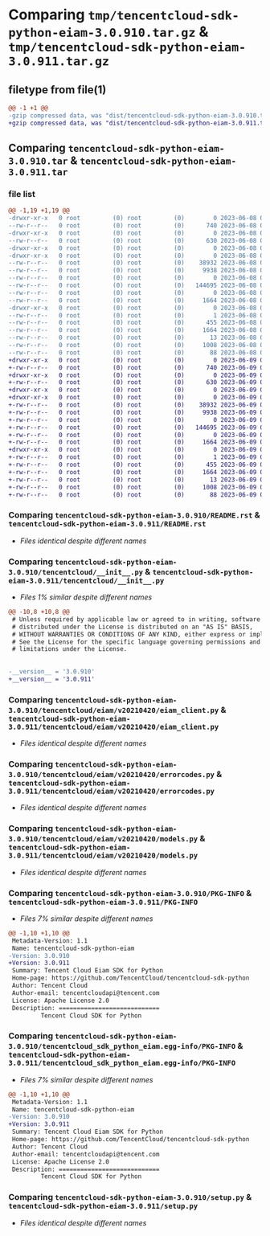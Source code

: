# Comparing `tmp/tencentcloud-sdk-python-eiam-3.0.910.tar.gz` & `tmp/tencentcloud-sdk-python-eiam-3.0.911.tar.gz`

## filetype from file(1)

```diff
@@ -1 +1 @@
-gzip compressed data, was "dist/tencentcloud-sdk-python-eiam-3.0.910.tar", last modified: Thu Jun  8 09:10:16 2023, max compression
+gzip compressed data, was "dist/tencentcloud-sdk-python-eiam-3.0.911.tar", last modified: Fri Jun  9 02:18:49 2023, max compression
```

## Comparing `tencentcloud-sdk-python-eiam-3.0.910.tar` & `tencentcloud-sdk-python-eiam-3.0.911.tar`

### file list

```diff
@@ -1,19 +1,19 @@
-drwxr-xr-x   0 root         (0) root         (0)        0 2023-06-08 09:10:16.000000 tencentcloud-sdk-python-eiam-3.0.910/
--rw-r--r--   0 root         (0) root         (0)      740 2023-06-08 09:10:16.000000 tencentcloud-sdk-python-eiam-3.0.910/README.rst
-drwxr-xr-x   0 root         (0) root         (0)        0 2023-06-08 09:10:16.000000 tencentcloud-sdk-python-eiam-3.0.910/tencentcloud/
--rw-r--r--   0 root         (0) root         (0)      630 2023-06-08 09:10:16.000000 tencentcloud-sdk-python-eiam-3.0.910/tencentcloud/__init__.py
-drwxr-xr-x   0 root         (0) root         (0)        0 2023-06-08 09:10:16.000000 tencentcloud-sdk-python-eiam-3.0.910/tencentcloud/eiam/
-drwxr-xr-x   0 root         (0) root         (0)        0 2023-06-08 09:10:16.000000 tencentcloud-sdk-python-eiam-3.0.910/tencentcloud/eiam/v20210420/
--rw-r--r--   0 root         (0) root         (0)    38932 2023-06-08 09:10:16.000000 tencentcloud-sdk-python-eiam-3.0.910/tencentcloud/eiam/v20210420/eiam_client.py
--rw-r--r--   0 root         (0) root         (0)     9938 2023-06-08 09:10:16.000000 tencentcloud-sdk-python-eiam-3.0.910/tencentcloud/eiam/v20210420/errorcodes.py
--rw-r--r--   0 root         (0) root         (0)        0 2023-06-08 09:10:16.000000 tencentcloud-sdk-python-eiam-3.0.910/tencentcloud/eiam/v20210420/__init__.py
--rw-r--r--   0 root         (0) root         (0)   144695 2023-06-08 09:10:16.000000 tencentcloud-sdk-python-eiam-3.0.910/tencentcloud/eiam/v20210420/models.py
--rw-r--r--   0 root         (0) root         (0)        0 2023-06-08 09:10:16.000000 tencentcloud-sdk-python-eiam-3.0.910/tencentcloud/eiam/__init__.py
--rw-r--r--   0 root         (0) root         (0)     1664 2023-06-08 09:10:16.000000 tencentcloud-sdk-python-eiam-3.0.910/PKG-INFO
-drwxr-xr-x   0 root         (0) root         (0)        0 2023-06-08 09:10:16.000000 tencentcloud-sdk-python-eiam-3.0.910/tencentcloud_sdk_python_eiam.egg-info/
--rw-r--r--   0 root         (0) root         (0)        1 2023-06-08 09:10:16.000000 tencentcloud-sdk-python-eiam-3.0.910/tencentcloud_sdk_python_eiam.egg-info/dependency_links.txt
--rw-r--r--   0 root         (0) root         (0)      455 2023-06-08 09:10:16.000000 tencentcloud-sdk-python-eiam-3.0.910/tencentcloud_sdk_python_eiam.egg-info/SOURCES.txt
--rw-r--r--   0 root         (0) root         (0)     1664 2023-06-08 09:10:16.000000 tencentcloud-sdk-python-eiam-3.0.910/tencentcloud_sdk_python_eiam.egg-info/PKG-INFO
--rw-r--r--   0 root         (0) root         (0)       13 2023-06-08 09:10:16.000000 tencentcloud-sdk-python-eiam-3.0.910/tencentcloud_sdk_python_eiam.egg-info/top_level.txt
--rw-r--r--   0 root         (0) root         (0)     1008 2023-06-08 09:10:16.000000 tencentcloud-sdk-python-eiam-3.0.910/setup.py
--rw-r--r--   0 root         (0) root         (0)       88 2023-06-08 09:10:16.000000 tencentcloud-sdk-python-eiam-3.0.910/setup.cfg
+drwxr-xr-x   0 root         (0) root         (0)        0 2023-06-09 02:18:49.000000 tencentcloud-sdk-python-eiam-3.0.911/
+-rw-r--r--   0 root         (0) root         (0)      740 2023-06-09 02:18:49.000000 tencentcloud-sdk-python-eiam-3.0.911/README.rst
+drwxr-xr-x   0 root         (0) root         (0)        0 2023-06-09 02:18:49.000000 tencentcloud-sdk-python-eiam-3.0.911/tencentcloud/
+-rw-r--r--   0 root         (0) root         (0)      630 2023-06-09 02:18:49.000000 tencentcloud-sdk-python-eiam-3.0.911/tencentcloud/__init__.py
+drwxr-xr-x   0 root         (0) root         (0)        0 2023-06-09 02:18:49.000000 tencentcloud-sdk-python-eiam-3.0.911/tencentcloud/eiam/
+drwxr-xr-x   0 root         (0) root         (0)        0 2023-06-09 02:18:49.000000 tencentcloud-sdk-python-eiam-3.0.911/tencentcloud/eiam/v20210420/
+-rw-r--r--   0 root         (0) root         (0)    38932 2023-06-09 02:18:49.000000 tencentcloud-sdk-python-eiam-3.0.911/tencentcloud/eiam/v20210420/eiam_client.py
+-rw-r--r--   0 root         (0) root         (0)     9938 2023-06-09 02:18:49.000000 tencentcloud-sdk-python-eiam-3.0.911/tencentcloud/eiam/v20210420/errorcodes.py
+-rw-r--r--   0 root         (0) root         (0)        0 2023-06-09 02:18:49.000000 tencentcloud-sdk-python-eiam-3.0.911/tencentcloud/eiam/v20210420/__init__.py
+-rw-r--r--   0 root         (0) root         (0)   144695 2023-06-09 02:18:49.000000 tencentcloud-sdk-python-eiam-3.0.911/tencentcloud/eiam/v20210420/models.py
+-rw-r--r--   0 root         (0) root         (0)        0 2023-06-09 02:18:49.000000 tencentcloud-sdk-python-eiam-3.0.911/tencentcloud/eiam/__init__.py
+-rw-r--r--   0 root         (0) root         (0)     1664 2023-06-09 02:18:49.000000 tencentcloud-sdk-python-eiam-3.0.911/PKG-INFO
+drwxr-xr-x   0 root         (0) root         (0)        0 2023-06-09 02:18:49.000000 tencentcloud-sdk-python-eiam-3.0.911/tencentcloud_sdk_python_eiam.egg-info/
+-rw-r--r--   0 root         (0) root         (0)        1 2023-06-09 02:18:49.000000 tencentcloud-sdk-python-eiam-3.0.911/tencentcloud_sdk_python_eiam.egg-info/dependency_links.txt
+-rw-r--r--   0 root         (0) root         (0)      455 2023-06-09 02:18:49.000000 tencentcloud-sdk-python-eiam-3.0.911/tencentcloud_sdk_python_eiam.egg-info/SOURCES.txt
+-rw-r--r--   0 root         (0) root         (0)     1664 2023-06-09 02:18:49.000000 tencentcloud-sdk-python-eiam-3.0.911/tencentcloud_sdk_python_eiam.egg-info/PKG-INFO
+-rw-r--r--   0 root         (0) root         (0)       13 2023-06-09 02:18:49.000000 tencentcloud-sdk-python-eiam-3.0.911/tencentcloud_sdk_python_eiam.egg-info/top_level.txt
+-rw-r--r--   0 root         (0) root         (0)     1008 2023-06-09 02:18:49.000000 tencentcloud-sdk-python-eiam-3.0.911/setup.py
+-rw-r--r--   0 root         (0) root         (0)       88 2023-06-09 02:18:49.000000 tencentcloud-sdk-python-eiam-3.0.911/setup.cfg
```

### Comparing `tencentcloud-sdk-python-eiam-3.0.910/README.rst` & `tencentcloud-sdk-python-eiam-3.0.911/README.rst`

 * *Files identical despite different names*

### Comparing `tencentcloud-sdk-python-eiam-3.0.910/tencentcloud/__init__.py` & `tencentcloud-sdk-python-eiam-3.0.911/tencentcloud/__init__.py`

 * *Files 1% similar despite different names*

```diff
@@ -10,8 +10,8 @@
 # Unless required by applicable law or agreed to in writing, software
 # distributed under the License is distributed on an "AS IS" BASIS,
 # WITHOUT WARRANTIES OR CONDITIONS OF ANY KIND, either express or implied.
 # See the License for the specific language governing permissions and
 # limitations under the License.
 
 
-__version__ = '3.0.910'
+__version__ = '3.0.911'
```

### Comparing `tencentcloud-sdk-python-eiam-3.0.910/tencentcloud/eiam/v20210420/eiam_client.py` & `tencentcloud-sdk-python-eiam-3.0.911/tencentcloud/eiam/v20210420/eiam_client.py`

 * *Files identical despite different names*

### Comparing `tencentcloud-sdk-python-eiam-3.0.910/tencentcloud/eiam/v20210420/errorcodes.py` & `tencentcloud-sdk-python-eiam-3.0.911/tencentcloud/eiam/v20210420/errorcodes.py`

 * *Files identical despite different names*

### Comparing `tencentcloud-sdk-python-eiam-3.0.910/tencentcloud/eiam/v20210420/models.py` & `tencentcloud-sdk-python-eiam-3.0.911/tencentcloud/eiam/v20210420/models.py`

 * *Files identical despite different names*

### Comparing `tencentcloud-sdk-python-eiam-3.0.910/PKG-INFO` & `tencentcloud-sdk-python-eiam-3.0.911/PKG-INFO`

 * *Files 7% similar despite different names*

```diff
@@ -1,10 +1,10 @@
 Metadata-Version: 1.1
 Name: tencentcloud-sdk-python-eiam
-Version: 3.0.910
+Version: 3.0.911
 Summary: Tencent Cloud Eiam SDK for Python
 Home-page: https://github.com/TencentCloud/tencentcloud-sdk-python
 Author: Tencent Cloud
 Author-email: tencentcloudapi@tencent.com
 License: Apache License 2.0
 Description: ============================
         Tencent Cloud SDK for Python
```

### Comparing `tencentcloud-sdk-python-eiam-3.0.910/tencentcloud_sdk_python_eiam.egg-info/PKG-INFO` & `tencentcloud-sdk-python-eiam-3.0.911/tencentcloud_sdk_python_eiam.egg-info/PKG-INFO`

 * *Files 7% similar despite different names*

```diff
@@ -1,10 +1,10 @@
 Metadata-Version: 1.1
 Name: tencentcloud-sdk-python-eiam
-Version: 3.0.910
+Version: 3.0.911
 Summary: Tencent Cloud Eiam SDK for Python
 Home-page: https://github.com/TencentCloud/tencentcloud-sdk-python
 Author: Tencent Cloud
 Author-email: tencentcloudapi@tencent.com
 License: Apache License 2.0
 Description: ============================
         Tencent Cloud SDK for Python
```

### Comparing `tencentcloud-sdk-python-eiam-3.0.910/setup.py` & `tencentcloud-sdk-python-eiam-3.0.911/setup.py`

 * *Files identical despite different names*

